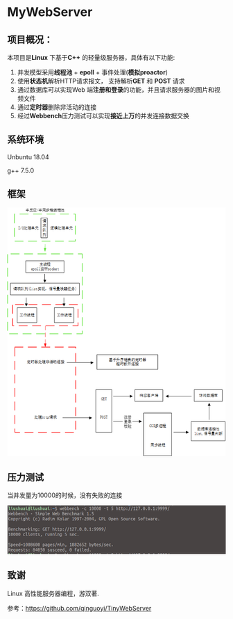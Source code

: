 # MyWebServer



## 项目概况：

本项目是**Linux** 下基于**C++** 的轻量级服务器，具体有以下功能:

1. 并发模型采用**线程池** + **epoll** + 事件处理(**模拟proactor**)
2. 使用**状态机**解析HTTP请求报文， 支持解析**GET** 和 **POST** 请求
3. 通过数据库可以实现Web 端**注册和登录**的功能，并且请求服务器的图片和视频文件
4. 通过**定时器**删除非活动的连接
5. 经过**Webbench**压力测试可以实现**接近上万**的并发连接数据交换



## 系统环境

Unbuntu 18.04

g++ 7.5.0



## 框架

![image](https://github.com/liushuai839/MyWebServer/blob/main/1.png)





## 压力测试

当并发量为10000的时候，没有失败的连接

![image](https://github.com/liushuai839/MyWebServer/blob/main/image-20210521204148302.png)









## 致谢

Linux 高性能服务器编程，游双著.

参考：https://github.com/qinguoyi/TinyWebServer
